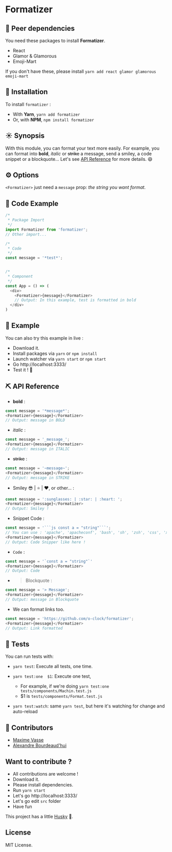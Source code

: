 # Formatizer

## :muscle: Peer dependencies
You need these packages to install **Formatizer**.
  * React
  * Glamor & Glamorous
  * Emoji-Mart

If you don't have these, please install `yarn add react glamor glamorous emoji-mart`


## :rocket: Installation
To install `formatizer` :
  * With **Yarn**, `yarn add formatizer`
  * Or, with **NPM**, `npm install formatizer`


## :sunny: Synopsis
With this module, you can format your text more easily. For example, you can format into **bold**, _italic_ or ~~strike~~ a message, send a smiley, a code snippet or a blockquote... Let's see [API Reference](https://github.com/O-clock/formatizer#pick-api-reference) for more details. :smile:


## :gear: Options
`<Formatizer>` just need a `message` prop: _the string you want format._


## :eyes: Code Example
```js
/*
 * Package Import
 */
import Formatizer from 'formatizer';
// Other import...

/*
 * Code
 */
const message = '*test*';


/*
 * Component
 */
const App = () => (
  <div>
    <Formatizer>{message}</Formatizer>
    // Output: In this example, test is formatted in bold
  </div>
)
```


## :eyes: Example

You can also try this example in live :
  * Download it.
  * Install packages via `yarn` or `npm install`
  * Launch watcher via `yarn start` or `npm start`
  * Go http://localhost:3333/
  * Test it ! :tada:


## :pick: API Reference
* **bold** :   
```js
const message = '*message*';
<Formatizer>{message}</Formatizer>
// Output: message in BOLD
```

* _italic_ :   
```js
const message = '_message_';
<Formatizer>{message}</Formatizer>
// Output: message in ITALIC
```

* ~~strike~~ :   
```js
const message = '~message~';
<Formatizer>{message}</Formatizer>
// Output: message in STRIKE
```

* Smiley :sunglasses: | :star: | :heart:, or other... :
```js
const message = ':sunglasses: | :star: | :heart: ';
<Formatizer>{message}</Formatizer>
// Output: Smiley !
```

* Snippet Code :
```js
const message = '```js const a = "string"```';   
// You can use : 'apache', 'apacheconf', 'bash', 'sh', 'zsh', 'css', 'xml', 'html', 'xhtml', 'rss', 'atom', 'xjb', 'xsd', 'xsl', 'plist', 'ini', 'json', 'javascript', 'js', 'jsx', 'less', 'markdown', 'md', 'mkdown', 'mkd', 'php', 'scss', 'sql', 'stylus', 'styl' or 'twig',
<Formatizer>{message}</Formatizer>
// Output: Code Snipper like here !
```

* `Code` :
```js
const message = '`const a = "string"`'
<Formatizer>{message}</Formatizer>
// Output: Code
```

* > Blockquote :   
```js
const message = '> Message';
<Formatizer>{message}</Formatizer>
// Output: message in Blockquote
```

* We can format links too.
```js
const message = 'https://github.com/o-clock/formatizer';
<Formatizer>{message}</Formatizer>
// Output: Link formatted
```


## :construction: Tests
You can run tests with:

  * `yarn test`: Execute all tests, one time.

  * `yarn test:one  $1`: Execute one test,
    * For example, if we're doing `yarn test:one tests/components/Machin.test.js`
    * $1 is `tests/components/Format.test.js`


  * `yarn test:watch`: same `yarn test`, but here it's watching for change and auto-reload



## :busts_in_silhouette: Contributors
* [Maxime Vasse](https://github.com/webdif)
* [Alexandre Bourdeaud'hui](https://github.com/alexandrebourdeaudhui)


## Want to contribute ?
 * All contributions are welcome !
  * Download it.
  * Please install dependencies.
  * Run `yarn start`
  * Let's go http://localhost:3333/
  * Let's go edit `src` folder
  * Have fun


This project has a little [Husky](https://github.com/typicode/husky) :dog:.


## License

MIT License.
